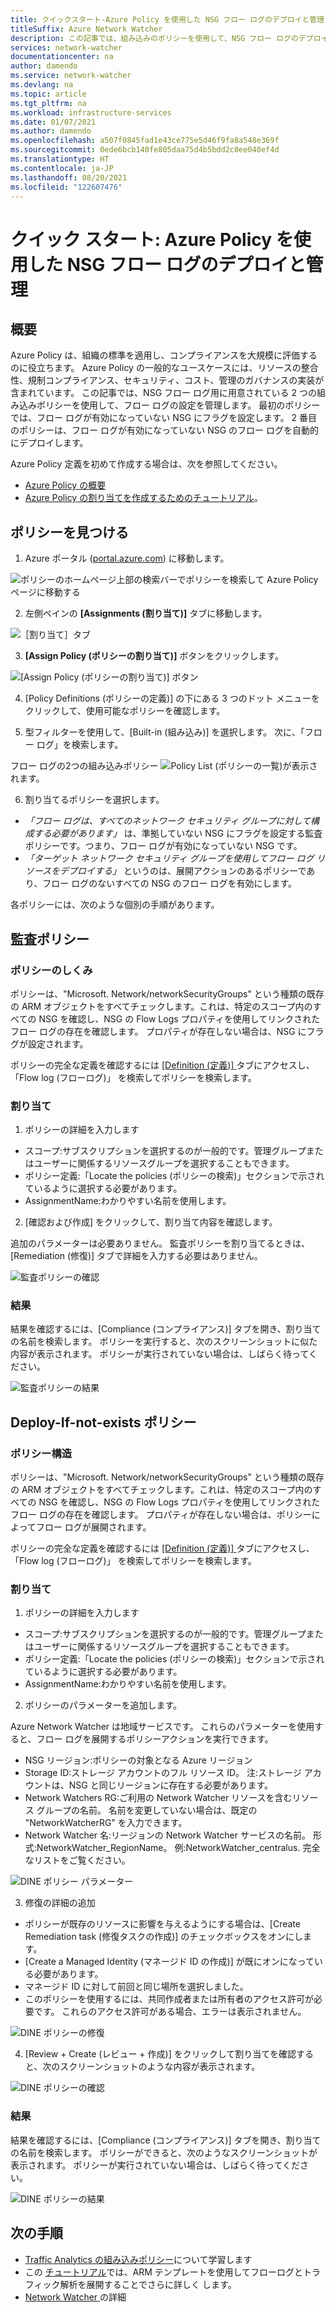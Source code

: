 ```yaml
---
title: クイックスタート-Azure Policy を使用した NSG フロー ログのデプロイと管理
titleSuffix: Azure Network Watcher
description: この記事では、組み込みのポリシーを使用して、NSG フロー ログのデプロイを管理する方法について説明します。
services: network-watcher
documentationcenter: na
author: damendo
ms.service: network-watcher
ms.devlang: na
ms.topic: article
ms.tgt_pltfrm: na
ms.workload: infrastructure-services
ms.date: 01/07/2021
ms.author: damendo
ms.openlocfilehash: a507f0845fad1e43ce775e5d46f9fa8a548e369f
ms.sourcegitcommit: 0ede6bcb140fe805daa75d4b5bdd2c0ee040ef4d
ms.translationtype: HT
ms.contentlocale: ja-JP
ms.lasthandoff: 08/20/2021
ms.locfileid: "122607476"
---
```

# <a name="quickstart-deploy-and-manage-nsg-flow-logs-using-azure-policy"></a>クイック スタート: Azure Policy を使用した NSG フロー ログのデプロイと管理 

## <a name="overview"></a>概要
Azure Policy は、組織の標準を適用し、コンプライアンスを大規模に評価するのに役立ちます。 Azure Policy の一般的なユースケースには、リソースの整合性、規制コンプライアンス、セキュリティ、コスト、管理のガバナンスの実装が含まれています。 この記事では、NSG フロー ログ用に用意されている 2 つの組み込みポリシーを使用して、フロー ログの設定を管理します。 最初のポリシーでは、フロー ログが有効になっていない NSG にフラグを設定します。 2 番目のポリシーは、フロー ログが有効になっていない NSG のフロー ログを自動的にデプロイします。 

Azure Policy 定義を初めて作成する場合は、次を参照してください。 
- [Azure Policy の概要](../governance/policy/overview.md) 
- [Azure Policy の割り当てを作成するためのチュートリアル](../governance/policy/assign-policy-portal.md#create-a-policy-assignment)。


## <a name="locate-the-policies"></a>ポリシーを見つける
1. Azure ポータル ([portal.azure.com](https://portal.azure.com)) に移動します。 

![ポリシーのホームページ](./media/network-watcher-builtin-policy/1_policy-search.png)上部の検索バーでポリシーを検索して Azure Policy ページに移動する

2. 左側ペインの **[Assignments (割り当て)]** タブに移動します。

![［割り当て］タブ](./media/network-watcher-builtin-policy/2_assignments-tab.png)

3. **[Assign Policy (ポリシーの割り当て)]** ボタンをクリックします。 

![[Assign Policy (ポリシーの割り当て)] ボタン](./media/network-watcher-builtin-policy/3_assign-policy-button.png)

4. [Policy Definitions (ポリシーの定義)] の下にある 3 つのドット メニューをクリックして、使用可能なポリシーを確認します。

5. 型フィルターを使用して、[Built-in (組み込み)] を選択します。 次に、「フロー ログ」を検索します。

フロー ログの2つの組み込みポリシー ![Policy List (ポリシーの一覧)](./media/network-watcher-builtin-policy/4_filter-for-flow-log-policies.png)が表示されます。

6. 割り当てるポリシーを選択します。

- *「フロー ログは、すべてのネットワーク セキュリティ グループに対して構成する必要があります」* は、準拠していない NSG にフラグを設定する監査ポリシーです。つまり、フロー ログが有効になっていない NSG です。
- *「ターゲット ネットワーク セキュリティ グループを使用してフロー ログ リソースをデプロイする」* というのは、展開アクションのあるポリシーであり、フロー ログのないすべての NSG のフロー ログを有効にします。

各ポリシーには、次のような個別の手順があります。  

## <a name="audit-policy"></a>監査ポリシー 

### <a name="how-the-policy-works"></a>ポリシーのしくみ

ポリシーは、"Microsoft. Network/networkSecurityGroups" という種類の既存の ARM オブジェクトをすべてチェックします。これは、特定のスコープ内のすべての NSG を確認し、NSG の Flow Logs プロパティを使用してリンクされたフロー ログの存在を確認します。 プロパティが存在しない場合は、NSG にフラグが設定されます。

ポリシーの完全な定義を確認するには [[Definition (定義)] ](https://ms.portal.azure.com/#blade/Microsoft_Azure_Policy/PolicyMenuBlade/Definitions)タブにアクセスし、「Flow log (フローログ)」 を検索してポリシーを検索します。

### <a name="assignment"></a>割り当て

1. ポリシーの詳細を入力します

- スコープ:サブスクリプションを選択するのが一般的です。管理グループまたはユーザーに関係するリソースグループを選択することもできます。  
- ポリシー定義:「Locate the policies (ポリシーの検索)」セクションで示されているように選択する必要があります。
- AssignmentName:わかりやすい名前を使用します。 

2. [確認および作成] をクリックして、割り当て内容を確認します。

追加のパラメーターは必要ありません。 監査ポリシーを割り当てるときは、[Remediation (修復)] タブで詳細を入力する必要はありません。  

![監査ポリシーの確認](./media/network-watcher-builtin-policy/5_1_audit-policy-review.png)

### <a name="results"></a>結果

結果を確認するには、[Compliance (コンプライアンス)] タブを開き、割り当ての名前を検索します。
ポリシーを実行すると、次のスクリーンショットに似た内容が表示されます。 ポリシーが実行されていない場合は、しばらく待ってください。 

![監査ポリシーの結果](./media/network-watcher-builtin-policy/7_1_audit-policy-results.png)

## <a name="deploy-if-not-exists-policy"></a>Deploy-If-not-exists ポリシー 

### <a name="policy-structure"></a>ポリシー構造

ポリシーは、"Microsoft. Network/networkSecurityGroups" という種類の既存の ARM オブジェクトをすべてチェックします。これは、特定のスコープ内のすべての NSG を確認し、NSG の Flow Logs プロパティを使用してリンクされたフロー ログの存在を確認します。 プロパティが存在しない場合は、ポリシーによってフロー ログが展開されます。 

ポリシーの完全な定義を確認するには [[Definition (定義)] ](https://ms.portal.azure.com/#blade/Microsoft_Azure_Policy/PolicyMenuBlade/Definitions)タブにアクセスし、「Flow log (フローログ)」 を検索してポリシーを検索します。 

### <a name="assignment"></a>割り当て

1. ポリシーの詳細を入力します

- スコープ:サブスクリプションを選択するのが一般的です。管理グループまたはユーザーに関係するリソースグループを選択することもできます。  
- ポリシー定義:「Locate the policies (ポリシーの検索)」セクションで示されているように選択する必要があります。
- AssignmentName:わかりやすい名前を使用します。 

2. ポリシーのパラメーターを追加します。 

Azure Network Watcher は地域サービスです。 これらのパラメーターを使用すると、フロー ログを展開するポリシーアクションを実行できます。 
- NSG リージョン:ポリシーの対象となる Azure リージョン
- Storage ID:ストレージ アカウントのフル リソース ID。 注:ストレージ アカウントは、NSG と同じリージョンに存在する必要があります。 
- Network Watchers RG:ご利用の Network Watcher リソースを含むリソース グループの名前。 名前を変更していない場合は、既定の "NetworkWatcherRG" を入力できます。
- Network Watcher 名:リージョンの Network Watcher サービスの名前。 形式:NetworkWatcher_RegionName。 例:NetworkWatcher_centralus. 完全なリストをご覧ください。

![DINE ポリシー パラメーター](./media/network-watcher-builtin-policy/5_2_1_dine-policy-details-alt.png)

3. 修復の詳細の追加

- ポリシーが既存のリソースに影響を与えるようにする場合は、[Create Remediation task (修復タスクの作成)] のチェックボックスをオンにします。 
- [Create a Managed Identity (マネージド ID の作成)] が既にオンになっている必要があります。
- マネージド ID に対して前回と同じ場所を選択しました。 
- このポリシーを使用するには、共同作成者または所有者のアクセス許可が必要です。 これらのアクセス許可がある場合、エラーは表示されません。

![DINE ポリシーの修復](./media/network-watcher-builtin-policy/5_2_2_dine-remediation.png) 

4. [Review + Create (レビュー + 作成)] をクリックして割り当てを確認すると、次のスクリーンショットのような内容が表示されます。

![DINE ポリシーの確認](./media/network-watcher-builtin-policy/5_2_3_dine-review.png) 


### <a name="results"></a>結果

結果を確認するには、[Compliance (コンプライアンス)] タブを開き、割り当ての名前を検索します。
ポリシーができると、次のようなスクリーンショットが表示されます。 ポリシーが実行されていない場合は、しばらく待ってください。

![DINE ポリシーの結果](./media/network-watcher-builtin-policy/7_2_dine-policy-results.png)  


## <a name="next-steps"></a>次の手順 

-   [Traffic Analytics の組み込みポリシー](./traffic-analytics-policy-portal.md)について学習します
-   この [チュートリアル](./quickstart-configure-network-security-group-flow-logs-from-arm-template.md)では、ARM テンプレートを使用してフローログとトラフィック解析を展開することでさらに詳しく します。
-   [Network Watcher ](./index.yml)の詳細